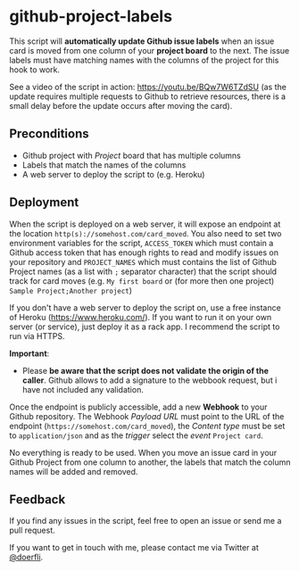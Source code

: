 # github-project-labels

This script will __automatically update Github issue labels__ when an issue card is moved from one column of your __project board__ to the next. The issue labels must have matching names with the columns of the project for this hook to work.

See a video of the script in action: https://youtu.be/BQw7W6TZdSU (as the update requires multiple requests to Github to retrieve resources, there is a small delay before the update occurs after moving the card).

## Preconditions

* Github project with _Project_ board that has multiple columns
* Labels that match the names of the columns
* A web server to deploy the script to (e.g. Heroku)

## Deployment

When the script is deployed on a web server, it will expose an endpoint at the location `http(s)://somehost.com/card_moved`. You also need to set two environment variables for the script, `ACCESS_TOKEN` which must contain a Github access token that has enough rights to read and modify issues on your repository and `PROJECT_NAMES` which must contains the list of Github Project names (as a list with `;` separator character) that the script should track for card moves (e.g. `My first board` or (for more then one project) `Sample Project;Another project`)

If you don't have a web server to deploy the script on, use a free instance of Heroku (https://www.heroku.com/). If you want to run it on your own server (or service), just deploy it as a rack app. I recommend the script to run via HTTPS.

__Important__:
* Please __be aware that the script does not validate the origin of the caller__. Github allows to add a signature to the webbook request, but i have not included any validation.

Once the endpoint is publicly accessible, add a new __Webhook__ to your Github repository. The Webhook _Payload URL_ must point to the URL of the endpoint (`https://somehost.com/card_moved`), the _Content type_ must be set to `application/json` and as the _trigger_ select the _event_ `Project card`.

No everything is ready to be used. When you move an issue card in your Github Project from one column to another, the labels that match the column names will be added and removed.

## Feedback

If you find any issues in the script, feel free to open an issue or send me a pull request.

If you want to get in touch with me, please contact me via Twitter at  [@doerfli](https://twitter.com/doerfli).
